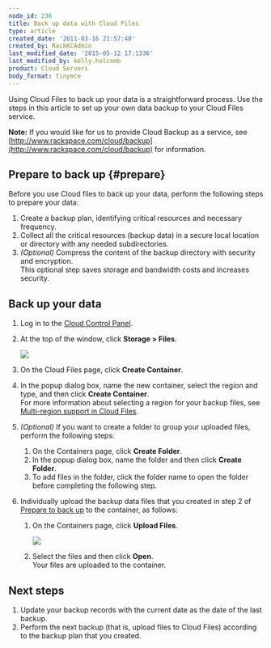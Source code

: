 ```yaml
---
node_id: 236
title: Back up data with Cloud Files
type: article
created_date: '2011-03-16 21:57:40'
created_by: RackKCAdmin
last_modified_date: '2015-05-12 17:1336'
last_modified_by: kelly.holcomb
product: Cloud Servers
body_format: tinymce
---
```


Using Cloud Files to back up your data is a straightforward process. Use
the steps in this article to set up your own data backup to your Cloud
Files service.

**Note:** If you would like for us to provide Cloud Backup as a service,
see
[http://www.rackspace.com/cloud/backup](http://www.rackspace.com/cloud/backup)
for information.

Prepare to back up {#prepare}
------------------

Before you use Cloud files to back up your data, perform the following
steps to prepare your data:

1.  Create a backup plan, identifying critical resources and necessary
    frequency.
2.  Collect all the critical resources (backup data) in a secure local
    location or directory with any needed subdirectories.
3.  *(Optional)* Compress the content of the backup directory with
    security and encryption.\
     This optional step saves storage and bandwidth costs and increases
    security.

Back up your data
-----------------

1.  Log in to the [Cloud Control Panel](https://mycloud.rackspace.com/).
2.  At the top of the window, click **Storage \> Files**.

    ![](/knowledge_center/sites/default/files/field/image/236.1.png)

3.  On the Cloud Files page, click **Create Container**.
4.  In the popup dialog box, name the new container, select the region
    and type, and then click **Create Container**.\
     For more information about selecting a region for your backup
    files, see [Multi-region support in Cloud
    Files](http://www.rackspace.com/knowledge_center/node/2157).
5.  *(Optional)* If you want to create a folder to group your uploaded
    files, perform the following steps:
    1.  On the Containers page, click **Create Folder**.
    2.  In the popup dialog box, name the folder and then click **Create
        Folder**.
    3.  To add files in the folder, click the folder name to open the
        folder before completing the following step.

6.  Individually upload the backup data files that you created in step 2
    of [Prepare to back up](#prepare) to the container, as follows:
    1.  On the Containers page, click **Upload Files**.

        ![](/knowledge_center/sites/default/files/field/image/263.4.png)

    2.  Select the files and then click **Open**.\
         Your files are uploaded to the container.

Next steps
----------

1.  Update your backup records with the current date as the date of the
    last backup.
2.  Perform the next backup (that is, upload files to Cloud Files)
    according to the backup plan that you created.


